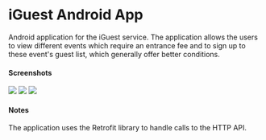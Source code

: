 # iGuest Android App #
Android application for the iGuest service. The application allows the users to view different events which require an entrance fee and to sign up to these event's guest list, which generally offer better conditions.

#### Screenshots ####
![](https://stark-escarpment-6928.herokuapp.com/iguest_NEXUS5.png)
![](https://stark-escarpment-6928.herokuapp.com/640x1136_splash.png)
![](https://stark-escarpment-6928.herokuapp.com/SS_details.png)

#### Notes ####
The application uses the Retrofit library to handle calls to the HTTP API.

